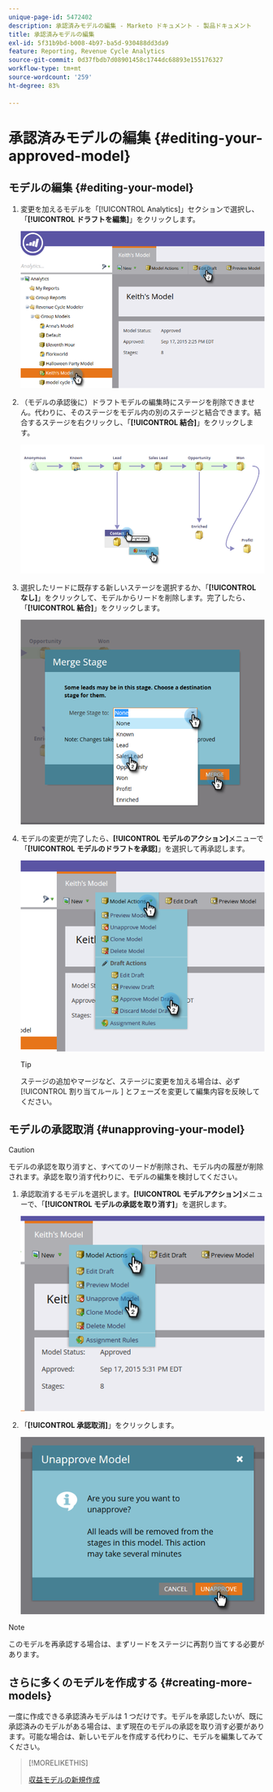 ```yaml
---
unique-page-id: 5472402
description: 承認済みモデルの編集 - Marketo ドキュメント - 製品ドキュメント
title: 承認済みモデルの編集
exl-id: 5f31b9bd-b008-4b97-ba5d-930488dd3da9
feature: Reporting, Revenue Cycle Analytics
source-git-commit: 0d37fbdb7d08901458c1744dc68893e155176327
workflow-type: tm+mt
source-wordcount: '259'
ht-degree: 83%

---
```


# 承認済みモデルの編集 {#editing-your-approved-model}

## モデルの編集 {#editing-your-model}

1. 変更を加えるモデルを「[!UICONTROL Analytics]」セクションで選択し、「**[!UICONTROL ドラフトを編集]**」をクリックします。

   ![](assets/one.png)

1. （モデルの承認後に）ドラフトモデルの編集時にステージを削除できません。代わりに、そのステージをモデル内の別のステージと結合できます。結合するステージを右クリックし、「**[!UICONTROL 結合]**」をクリックします。

   ![](assets/two.png)

1. 選択したリードに既存する新しいステージを選択するか、「**[!UICONTROL なし]**」をクリックして、モデルからリードを削除します。完了したら、「**[!UICONTROL 結合]**」をクリックします。

   ![](assets/three.png)

1. モデルの変更が完了したら、**[!UICONTROL モデルのアクション]**&#x200B;メニューで「**[!UICONTROL モデルのドラフトを承認]**」を選択して再承認します。

   ![](assets/four.png)

   >[!TIP]
   >
   >ステージの追加やマージなど、ステージに変更を加える場合は、必ず [!UICONTROL  割り当てルール ] とフェーズを変更して編集内容を反映してください。

## モデルの承認取消 {#unapproving-your-model}

>[!CAUTION]
>
>モデルの承認を取り消すと、すべてのリードが削除され、モデル内の履歴が削除されます。承認を取り消す代わりに、モデルの編集を検討してください。

1. 承認取消するモデルを選択します。**[!UICONTROL モデルアクション]**&#x200B;メニューで、「**[!UICONTROL モデルの承認を取り消す]**」を選択します。

   ![](assets/five.png)

1. 「**[!UICONTROL 承認取消]**」をクリックします。

   ![](assets/six.png)

>[!NOTE]
>
>このモデルを再承認する場合は、まずリードをステージに再割り当てする必要があります。

## さらに多くのモデルを作成する {#creating-more-models}

一度に作成できる承認済みモデルは 1 つだけです。モデルを承認したいが、既に承認済みのモデルがある場合は、まず現在のモデルの承認を取り消す必要があります。可能な場合は、新しいモデルを作成する代わりに、モデルを編集してみてください。

>[!MORELIKETHIS]
>
>[収益モデルの新規作成](/help/marketo/product-docs/reporting/revenue-cycle-analytics/revenue-cycle-models/create-a-new-revenue-model.md)
